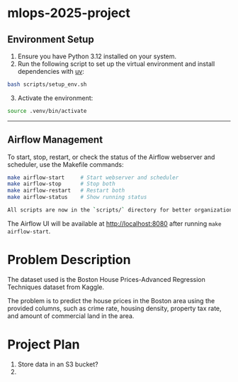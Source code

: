 # mlops-2025-project

## Environment Setup

1. Ensure you have Python 3.12 installed on your system.
2. Run the following script to set up the virtual environment and install dependencies with [uv](https://github.com/astral-sh/uv):

```bash
bash scripts/setup_env.sh
```

3. Activate the environment:

```bash
source .venv/bin/activate
```

---

## Airflow Management

To start, stop, restart, or check the status of the Airflow webserver and scheduler, use the Makefile commands:

```bash
make airflow-start     # Start webserver and scheduler
make airflow-stop      # Stop both
make airflow-restart   # Restart both
make airflow-status    # Show running status

All scripts are now in the `scripts/` directory for better organization.
```

The Airflow UI will be available at [http://localhost:8080](http://localhost:8080) after running `make airflow-start`.

# Problem Description

The dataset used is the Boston House Prices-Advanced Regression Techniques dataset from Kaggle.

The problem is to predict the house prices in the Boston area using the provided columns, such as crime rate, housing density, property tax rate, and amount of commercial land in the area. 

# Project Plan

1. Store data in an S3 bucket?
2.